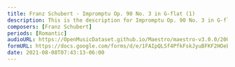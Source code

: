 ```yaml
---
title: Franz Schubert - Impromptu Op. 90 No. 3 in G-flat (1)
description: This is the description for Impromptu Op. 90 No. 3 in G-flat by Franz Schubert
composers: [Franz Schubert]
periods: [Romantic]
audioURL: https://OpenMusicDataset.github.io/Maestro/maestro-v3.0.0/2008/MIDI-Unprocessed_17_R2_2008_01-04_ORIG_MID--AUDIO_17_R2_2008_wav--3.midi
formURL: https://docs.google.com/forms/d/e/1FAIpQLSf4PfkFskJyuBFKF2HOeE4YSLLIGr-Y665eBNblvak4c3NWWA/viewform
date: 2021-08-08T07:43:13-06:00
---
```

